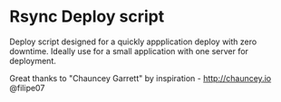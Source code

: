 # Rsync Deploy script
 
Deploy script designed for a quickly appplication deploy with zero downtime.
Ideally use for a small application with one server for deployment.

Great thanks to "Chauncey Garrett" by inspiration - http://chauncey.io
@filipe07
